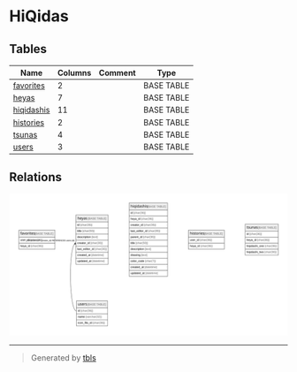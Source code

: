 # HiQidas

## Tables

| Name | Columns | Comment | Type |
| ---- | ------- | ------- | ---- |
| [favorites](favorites.md) | 2 |  | BASE TABLE |
| [heyas](heyas.md) | 7 |  | BASE TABLE |
| [hiqidashis](hiqidashis.md) | 11 |  | BASE TABLE |
| [histories](histories.md) | 2 |  | BASE TABLE |
| [tsunas](tsunas.md) | 4 |  | BASE TABLE |
| [users](users.md) | 3 |  | BASE TABLE |

## Relations

![er](schema.svg)

---

> Generated by [tbls](https://github.com/k1LoW/tbls)
